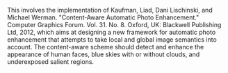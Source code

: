 This involves the implementation of Kaufman, Liad, Dani Lischinski, and Michael Werman. "Content‐Aware Automatic Photo Enhancement." Computer Graphics Forum. Vol. 31. No. 8. Oxford, UK: Blackwell Publishing Ltd, 2012, which aims at designing a new framework for automatic photo enhancement that attempts to take local and global image semantics into account. The content-aware scheme should detect and enhance the appearance of human faces, blue skies with or without clouds, and underexposed salient regions.
